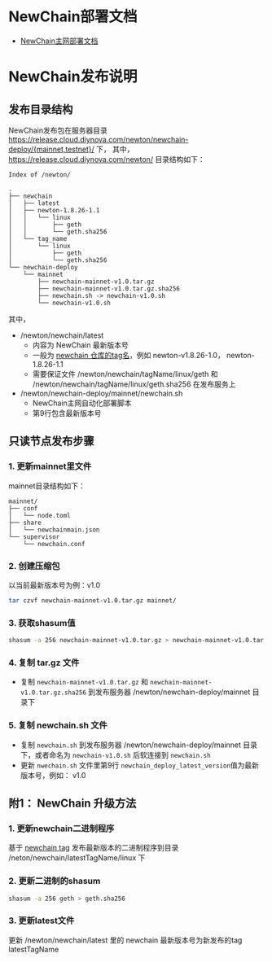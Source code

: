 # NewChain部署文档

* [NewChain主网部署文档](NewChainMainnetDeploy.md)

# NewChain发布说明

## 发布目录结构

NewChain发布包在服务器目录 https://release.cloud.diynova.com/newton/newchain-deploy/{mainnet,testnet}/ 下，
其中，https://release.cloud.diynova.com/newton/ 目录结构如下：

```
Index of /newton/

.
├── newchain
│   ├── latest
│   ├── newton-1.8.26-1.1
│   │   └── linux
│   │       ├── geth
│   │       └── geth.sha256
│   └── tag_name
│       └── linux
│           ├── geth
│           └── geth.sha256
└── newchain-deploy
    └── mainnet
        ├── newchain-mainnet-v1.0.tar.gz
        ├── newchain-mainnet-v1.0.tar.gz.sha256
        ├── newchain.sh -> newchain-v1.0.sh
        └── newchain-v1.0.sh
```

其中，
* /newton/newchain/latest
  * 内容为 NewChain 最新版本号
  * 一般为 [newchain 仓库的tag名](https://gitlab.newtonproject.org/mengguang/newchain/tags)，例如 newton-v1.8.26-1.0， newton-1.8.26-1.1
  * 需要保证文件 /newton/newchain/tagName/linux/geth 和 /newton/newchain/tagName/linux/geth.sha256 在发布服务上
* /newton/newchain-deploy/mainnet/newchain.sh
  * NewChain主网自动化部署脚本
  * 第9行包含最新版本号

## 只读节点发布步骤

### 1. 更新mainnet里文件

mainnet目录结构如下：

```
mainnet/
├── conf
│   └── node.toml
├── share
│   └── newchainmain.json
└── supervisor
    └── newchain.conf
```

### 2. 创建压缩包

以当前最新版本号为例：v1.0

```bash
tar czvf newchain-mainnet-v1.0.tar.gz mainnet/
```

### 3. 获取shasum值

```bash
shasum -a 256 newchain-mainnet-v1.0.tar.gz > newchain-mainnet-v1.0.tar.gz.sha256
```

### 4. 复制 tar.gz 文件

* 复制 `newchain-mainnet-v1.0.tar.gz` 和 `newchain-mainnet-v1.0.tar.gz.sha256` 到发布服务器 /newton/newchain-deploy/mainnet 目录下

### 5. 复制 newchain.sh 文件

* 复制 `newchain.sh` 到发布服务器 /newton/newchain-deploy/mainnet 目录下，或者命名为 `newchain-v1.0.sh` 后软连接到 `newchain.sh`
* 更新 `nwechain.sh` 文件里第9行 `newchain_deploy_latest_version`值为最新版本号，例如： v1.0

## 附1： NewChain 升级方法

### 1. 更新newchain二进制程序

基于 [newchain tag](https://gitlab.newtonproject.org/mengguang/newchain/tags) 发布最新版本的二进制程序到目录 /neton/newchain/latestTagName/linux 下

### 2. 更新二进制的shasum

```bash
shasum -a 256 geth > geth.sha256
```

### 3. 更新latest文件

更新 /newton/newchain/latest 里的 newchain 最新版本号为新发布的tag latestTagName


